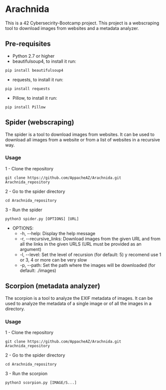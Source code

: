 # Arachnida
This is a 42 Cybersecirity-Bootcamp project.
This project is a webscraping tool to download images from websites and a metadata analyzer.

## Pre-requisites
* Python 2.7 or higher
* beautifulsoup4, to install it run:
<pre><code>pip install beautifulsoup4</code></pre>
* requests, to install it run:
<pre><code>pip install requests</code></pre>
* Pillow, to install it run:
<pre><code>pip install Pillow</code></pre>

## Spider (webscraping)
The spider is a tool to download images from websites. It can be used to download all images from a website or from a list of websites in a recursive way.

### Usage
1 - Clone the repository
<pre><code>git clone https://github.com/AppacheAZ/Arachnida.git Arachnida_repository</code></pre>

2 - Go to the spider directory
<pre><code>cd Arachnida_repository</code></pre>

3 - Run the spider
<pre><code>python3 spider.py [OPTIONS] [URL]</code></pre>
* OPTIONS:
  * -h, --help: Display the help message
  * -r, --recursive_links: Download images from the given URL and from all the links in the given URLS (URL must be provided as an argument)
  * -l, --level: Set the level of recursion (for default: 5) y recomend use 1 or 3, 4 or more can be very slow
  * -p, --path: Set the path where the images will be downloaded (for default: ./images)

## Scorpion (metadata analyzer)
The scorpion is a tool to analyze the EXIF metadata of images. It can be used to analyze the metadata of a single image or of all the images in a directory.
 ### Usage
1 - Clone the repository
<pre><code>git clone https://github.com/AppacheAZ/Arachnida.git Arachnida_repository</code></pre>

2 - Go to the spider directory
<pre><code>cd Arachnida_repository</code></pre>

3 - Run the scorpion
<pre><code>python3 scorpion.py [IMAGE/S...]</code></pre>